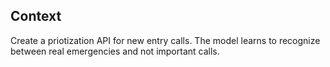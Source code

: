 ## Context

Create a priotization API for new entry calls. The model learns to recognize between real emergencies and not important calls.
